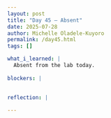 ```yaml
---
layout: post
title: "Day 45 – Absent"
date: 2025-07-28
author: Michelle Oladele-Kuyoro
permalink: /day45.html
tags: []

what_i_learned: |
  Absent from the lab today.
  
blockers: |
   

reflection: |
  
---
```

